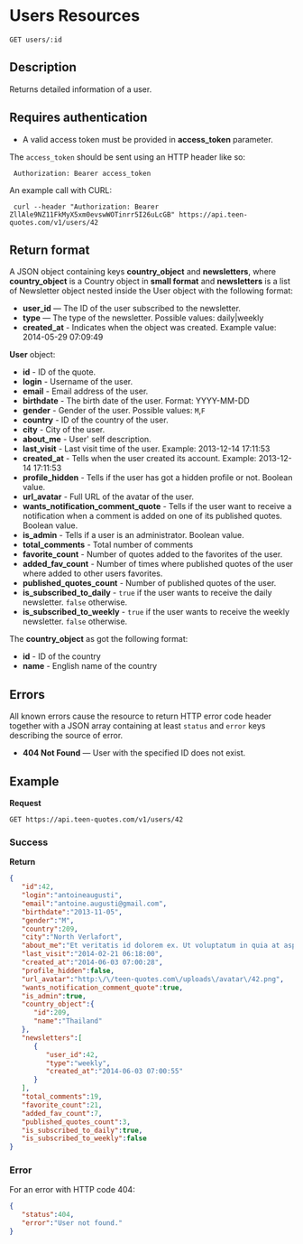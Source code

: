 # Users Resources

    GET users/:id

## Description
Returns detailed information of a user.

## Requires authentication
* A valid access token must be provided in **access_token** parameter.

The `access_token` should be sent using an HTTP header like so:

     Authorization: Bearer access_token

An example call with CURL:

     curl --header "Authorization: Bearer ZllAle9NZ11FkMyX5xm0evswWOTinrr5I26uLcGB" https://api.teen-quotes.com/v1/users/42

## Return format
A JSON object containing keys **country_object** and **newsletters**, where **country_object** is a Country object in **small format** and **newsletters** is a list of Newsletter object nested inside the User object with the following format:

- **user_id** — The ID of the user subscribed to the newsletter.
- **type** — The type of the newsletter. Possible values: daily|weekly
- **created_at** - Indicates when the object was created. Example value: 2014-05-29 07:09:49

**User** object:

- **id** - ID of the quote.
- **login** - Username of the user.
- **email** - Email address of the user.
- **birthdate** - The  birth date of the user. Format: YYYY-MM-DD
- **gender** - Gender of the user. Possible values: `M`,`F`
- **country** - ID of the country of the user.
- **city** - City of the user.
- **about_me** - User' self description.
- **last_visit** - Last visit time of the user. Example: 2013-12-14 17:11:53
- **created_at** - Tells when the user created its account. Example: 2013-12-14 17:11:53
- **profile_hidden** - Tells if the user has got a hidden profile or not. Boolean value.
- **url_avatar** - Full URL of the avatar of the user.
- **wants_notification_comment_quote** - Tells if the user want to receive a notification when a comment is added on one of its published quotes. Boolean value.
- **is_admin** - Tells if a user is an administrator. Boolean value.
- **total_comments** - Total number of comments
- **favorite_count** - Number of quotes added to the favorites of the user.
- **added_fav_count** - Number of times where published quotes of the user where added to other users favorites.
- **published_quotes_count** - Number of published quotes of the user.
- **is_subscribed_to_daily** - `true` if the user wants to receive the daily newsletter. `false` otherwise.
- **is_subscribed_to_weekly** - `true` if the user wants to receive the weekly newsletter. `false` otherwise.

The **country_object** as got the following format:

- **id** - ID of the country
- **name** - English name of the country

## Errors
All known errors cause the resource to return HTTP error code header together with a JSON array containing at least `status` and `error` keys describing the source of error.

- **404 Not Found** — User with the specified ID does not exist.

## Example
**Request**

    GET https://api.teen-quotes.com/v1/users/42

### Success
**Return**
``` json
{
   "id":42,
   "login":"antoineaugusti",
   "email":"antoine.augusti@gmail.com",
   "birthdate":"2013-11-05",
   "gender":"M",
   "country":209,
   "city":"North Verlafort",
   "about_me":"Et veritatis id dolorem ex. Ut voluptatum in quia at aspernatur est vitae. Accusamus aliquid laudantium et aliquid error debitis vitae quod.",
   "last_visit":"2014-02-21 06:18:00",
   "created_at":"2014-06-03 07:00:28",
   "profile_hidden":false,
   "url_avatar":"http:\/\/teen-quotes.com\/uploads\/avatar\/42.png",
   "wants_notification_comment_quote":true,
   "is_admin":true,
   "country_object":{
      "id":209,
      "name":"Thailand"
   },
   "newsletters":[
      {
         "user_id":42,
         "type":"weekly",
         "created_at":"2014-06-03 07:00:55"
      }
   ],
   "total_comments":19,
   "favorite_count":21,
   "added_fav_count":7,
   "published_quotes_count":3,
   "is_subscribed_to_daily":true,
   "is_subscribed_to_weekly":false
}
```

### Error
For an error with HTTP code 404:
``` json
{
   "status":404,
   "error":"User not found."
}
```